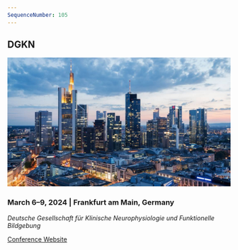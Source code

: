 ```yaml
---
SequenceNumber: 105
---
```


## DGKN 

![Frankfurt am Main](/assets/images/frankfurt.jpg 'Frankfurt am Main')

### March 6–9, 2024 | Frankfurt am Main, Germany

*Deutsche Gesellschaft für Klinische Neurophysiologie und Funktionelle Bildgebung*

[Conference Website](https://www.kongress-dgkn.de/en)
